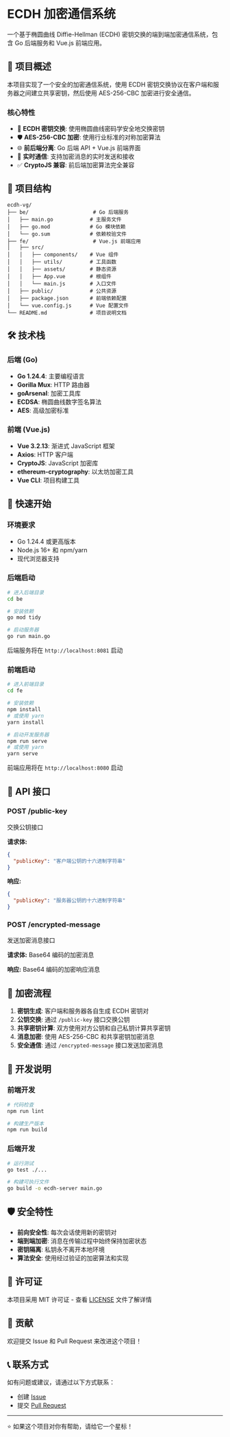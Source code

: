 # ECDH 加密通信系统

一个基于椭圆曲线 Diffie-Hellman (ECDH) 密钥交换的端到端加密通信系统，包含 Go 后端服务和 Vue.js 前端应用。

## 🚀 项目概述

本项目实现了一个安全的加密通信系统，使用 ECDH 密钥交换协议在客户端和服务器之间建立共享密钥，然后使用 AES-256-CBC 加密进行安全通信。

### 核心特性

- 🔐 **ECDH 密钥交换**: 使用椭圆曲线密码学安全地交换密钥
- 🛡️ **AES-256-CBC 加密**: 使用行业标准的对称加密算法
- 🌐 **前后端分离**: Go 后端 API + Vue.js 前端界面
- 🔄 **实时通信**: 支持加密消息的实时发送和接收
- ✅ **CryptoJS 兼容**: 前后端加密算法完全兼容

## 📁 项目结构

```
ecdh-vg/
├── be/                     # Go 后端服务
│   ├── main.go            # 主服务文件
│   ├── go.mod             # Go 模块依赖
│   └── go.sum             # 依赖校验文件
├── fe/                     # Vue.js 前端应用
│   ├── src/
│   │   ├── components/    # Vue 组件
│   │   ├── utils/         # 工具函数
│   │   ├── assets/        # 静态资源
│   │   ├── App.vue        # 根组件
│   │   └── main.js        # 入口文件
│   ├── public/            # 公共资源
│   ├── package.json       # 前端依赖配置
│   └── vue.config.js      # Vue 配置文件
└── README.md              # 项目说明文档
```

## 🛠️ 技术栈

### 后端 (Go)
- **Go 1.24.4**: 主要编程语言
- **Gorilla Mux**: HTTP 路由器
- **goArsenal**: 加密工具库
- **ECDSA**: 椭圆曲线数字签名算法
- **AES**: 高级加密标准

### 前端 (Vue.js)
- **Vue 3.2.13**: 渐进式 JavaScript 框架
- **Axios**: HTTP 客户端
- **CryptoJS**: JavaScript 加密库
- **ethereum-cryptography**: 以太坊加密工具
- **Vue CLI**: 项目构建工具

## 🚀 快速开始

### 环境要求

- Go 1.24.4 或更高版本
- Node.js 16+ 和 npm/yarn
- 现代浏览器支持

### 后端启动

```bash
# 进入后端目录
cd be

# 安装依赖
go mod tidy

# 启动服务器
go run main.go
```

后端服务将在 `http://localhost:8081` 启动

### 前端启动

```bash
# 进入前端目录
cd fe

# 安装依赖
npm install
# 或使用 yarn
yarn install

# 启动开发服务器
npm run serve
# 或使用 yarn
yarn serve
```

前端应用将在 `http://localhost:8080` 启动

## 📡 API 接口

### POST /public-key
交换公钥接口

**请求体:**
```json
{
  "publicKey": "客户端公钥的十六进制字符串"
}
```

**响应:**
```json
{
  "publicKey": "服务器公钥的十六进制字符串"
}
```

### POST /encrypted-message
发送加密消息接口

**请求体:** Base64 编码的加密消息

**响应:** Base64 编码的加密响应消息

## 🔐 加密流程

1. **密钥生成**: 客户端和服务器各自生成 ECDH 密钥对
2. **公钥交换**: 通过 `/public-key` 接口交换公钥
3. **共享密钥计算**: 双方使用对方公钥和自己私钥计算共享密钥
4. **消息加密**: 使用 AES-256-CBC 和共享密钥加密消息
5. **安全通信**: 通过 `/encrypted-message` 接口发送加密消息

## 🔧 开发说明

### 前端开发

```bash
# 代码检查
npm run lint

# 构建生产版本
npm run build
```

### 后端开发

```bash
# 运行测试
go test ./...

# 构建可执行文件
go build -o ecdh-server main.go
```

## 🛡️ 安全特性

- **前向安全性**: 每次会话使用新的密钥对
- **端到端加密**: 消息在传输过程中始终保持加密状态
- **密钥隔离**: 私钥永不离开本地环境
- **算法安全**: 使用经过验证的加密算法和实现

## 📝 许可证

本项目采用 MIT 许可证 - 查看 [LICENSE](LICENSE) 文件了解详情

## 🤝 贡献

欢迎提交 Issue 和 Pull Request 来改进这个项目！

## 📞 联系方式

如有问题或建议，请通过以下方式联系：

- 创建 [Issue](../../issues)
- 提交 [Pull Request](../../pulls)

---

⭐ 如果这个项目对你有帮助，请给它一个星标！
